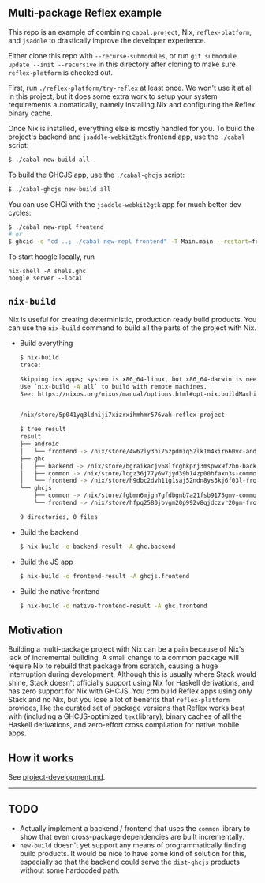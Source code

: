 Multi-package Reflex example
---

This repo is an example of combining `cabal.project`, Nix,
`reflex-platform`, and `jsaddle` to drastically improve the
developer experience.

Either clone this repo with `--recurse-submodules`, or run `git
submodule update --init --recursive` in this directory after cloning
to make sure `reflex-platform` is checked out.

First, run `./reflex-platform/try-reflex` at least once. We won't use
it at all in this project, but it does some extra work to setup your
system requirements automatically, namely installing Nix and
configuring the Reflex binary cache.

Once Nix is installed, everything else is mostly handled for you. To
build the project's backend and `jsaddle-webkit2gtk` frontend app, use
the `./cabal` script:

```bash
$ ./cabal new-build all
```

To build the GHCJS app, use the `./cabal-ghcjs` script:

```bash
$ ./cabal-ghcjs new-build all
```

You can use GHCi with the `jsaddle-webkit2gtk` app for much better dev
cycles:

```bash
$ ./cabal new-repl frontend
# or 
$ ghcid -c "cd ..; ./cabal new-repl frontend" -T Main.main --restart=frontend.cabal
```
To start hoogle locally, run
```
nix-shell -A shels.ghc
hoogle server --local
```


`nix-build`
---

Nix is useful for creating deterministic, production ready build
products. You can use the `nix-build` command to build all the parts
of the project with Nix.

- Build everything

  ```bash
  $ nix-build
  trace:

  Skipping ios apps; system is x86_64-linux, but x86_64-darwin is needed.
  Use `nix-build -A all` to build with remote machines.
  See: https://nixos.org/nixos/manual/options.html#opt-nix.buildMachines


  /nix/store/5p041yq3ldniji7xizrxihmhmr576vah-reflex-project

  $ tree result
  result
  ├── android
  │   └── frontend -> /nix/store/4w62ly3hi75zpdmiq52lk1m4kir660vc-android-app
  ├── ghc
  │   ├── backend -> /nix/store/bgraikacjv68lfcghkprj3mspwx9f2bn-backend-0.1.0.0
  │   ├── common -> /nix/store/lcgz36j77y6w7jyd39b14zp00hfaxn3s-common-0.1.0.0
  │   └── frontend -> /nix/store/h9dbc2dvh11g1saj52ndn8ys3kj6f03l-frontend-0.1.0.0
  └── ghcjs
      ├── common -> /nix/store/fgbmn6mjgh7gfdbgnb7a21fsb9175gmv-common-0.1.0.0
      └── frontend -> /nix/store/hfpq2580jbvgm20p992v8qjdczvr20gm-frontend-0.1.0.0

  9 directories, 0 files
  ```

- Build the backend

  ```bash
  $ nix-build -o backend-result -A ghc.backend
  ```

- Build the JS app

  ```bash
  $ nix-build -o frontend-result -A ghcjs.frontend
  ```

- Build the native frontend

  ```bash
  $ nix-build -o native-frontend-result -A ghc.frontend
  ```

Motivation
---

Building a multi-package project with Nix can be a pain because of
Nix's lack of incremental building. A small change to a common package
will require Nix to rebuild that package from scratch, causing a huge
interruption during development. Although this is usually where Stack
would shine, Stack doesn't officially support using Nix for Haskell
derivations, and has zero support for Nix with GHCJS. You *can* build
Reflex apps using only Stack and no Nix, but you lose a lot of
benefits that `reflex-platform` provides, like the curated set of
package versions that Reflex works best with (including a
GHCJS-optimized `text`library), binary caches of all the Haskell
derivations, and zero-effort cross compilation for native mobile apps.

How it works
---

See
[project-development.md](https://github.com/reflex-frp/reflex-platform/blob/develop/docs/project-development.md).

---

TODO
---

- Actually implement a backend / frontend that uses the `common`
  library to show that even cross-package dependencies are built
  incrementally.
- `new-build` doesn't yet support any means of programmatically
  finding build products. It would be nice to have some kind of
  solution for this, especially so that the backend could serve the
  `dist-ghcjs` products without some hardcoded path.
